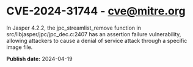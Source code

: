 # CVE-2024-31744 - cve@mitre.org

In Jasper 4.2.2, the jpc_streamlist_remove function in src/libjasper/jpc/jpc_dec.c:2407 has an assertion failure vulnerability, allowing attackers to cause a denial of service attack through a specific image file.

**Publish date:** 2024-04-19
